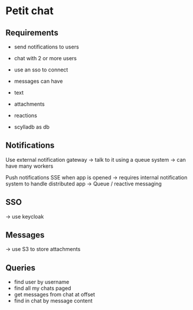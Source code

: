 # Petit chat


## Requirements

- send notifications to users
- chat with 2 or more users
- use an sso to connect
- messages can have
 - text
 - attachments
 - reactions


- scylladb as db

## Notifications

Use external notification gateway
-> talk to it using a queue system
-> can have many workers

Push notifications
SSE when app is opened -> requires internal notification system to handle distributed app -> Queue / reactive messaging

## SSO
-> use keycloak

## Messages
-> use S3 to store attachments

## Queries

- find user by username
- find all my chats paged
- get messages from chat at offset
- find in chat by message content
